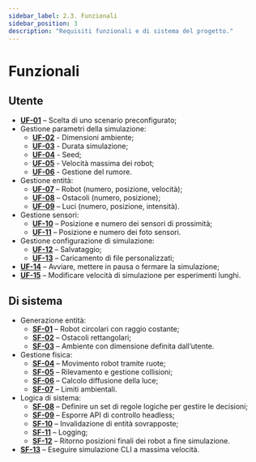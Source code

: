 ```yaml
---
sidebar_label: 2.3. Funzionali
sidebar_position: 3
description: "Requisiti funzionali e di sistema del progetto."
---
```


# Funzionali

## Utente

- **[UF-01](./03-functional.md)** – Scelta di uno scenario preconfigurato;
- Gestione parametri della simulazione:
  - **[UF-02](./03-functional.md)** - Dimensioni ambiente;
  - **[UF-03](./03-functional.md)** - Durata simulazione;
  - **[UF-04](./03-functional.md)** - Seed;
  - **[UF-05](./03-functional.md)** - Velocità massima dei robot;
  - **[UF-06](./03-functional.md)** - Gestione del rumore.
- Gestione entità:
  - **[UF-07](./03-functional.md)** – Robot (numero, posizione, velocità);
  - **[UF-08](./03-functional.md)** – Ostacoli (numero, posizione);
  - **[UF-09](./03-functional.md)** – Luci (numero, posizione, intensità).
- Gestione sensori:
  - **[UF-10](./03-functional.md)** – Posizione e numero dei sensori di prossimità;
  - **[UF-11](./03-functional.md)** – Posizione e numero dei foto sensori.
- Gestione configurazione di simulazione:
  - **[UF-12](./03-functional.md)** – Salvataggio;
  - **[UF-13](./03-functional.md)** – Caricamento di file personalizzati;
- **[UF-14](./03-functional.md)** – Avviare, mettere in pausa o fermare la simulazione;
- **[UF-15](./03-functional.md)** – Modificare velocità di simulazione per esperimenti lunghi.

## Di sistema

- Generazione entità:
  - **[SF-01](./03-functional.md)** – Robot circolari con raggio costante;
  - **[SF-02](./03-functional.md)** – Ostacoli rettangolari;
  - **[SF-03](./03-functional.md)** – Ambiente con dimensione definita dall’utente.
- Gestione fisica:
  - **[SF-04](./03-functional.md)** – Movimento robot tramite ruote;
  - **[SF-05](./03-functional.md)** – Rilevamento e gestione collisioni;
  - **[SF-06](./03-functional.md)** – Calcolo diffusione della luce;
  - **[SF-07](./03-functional.md)** – Limiti ambientali.
- Logica di sistema:
  - **[SF-08](./03-functional.md)** – Definire un set di regole logiche per gestire le decisioni;
  - **[SF-09](./03-functional.md)** – Esporre API di controllo headless;
  - **[SF-10](./03-functional.md)** – Invalidazione di entità sovrapposte;
  - **[SF-11](./03-functional.md)** – Logging;
  - **[SF-12](./03-functional.md)** – Ritorno posizioni finali dei robot a fine simulazione.
- **[SF-13](./03-functional.md)** – Eseguire simulazione CLI a massima velocità.
